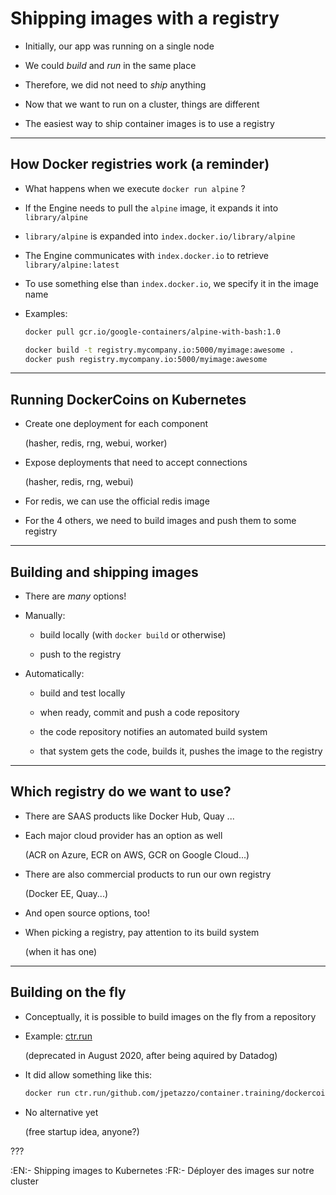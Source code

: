 # Shipping images with a registry

- Initially, our app was running on a single node

- We could *build* and *run* in the same place

- Therefore, we did not need to *ship* anything

- Now that we want to run on a cluster, things are different

- The easiest way to ship container images is to use a registry

---

## How Docker registries work (a reminder)

- What happens when we execute `docker run alpine` ?

- If the Engine needs to pull the `alpine` image, it expands it into `library/alpine`

- `library/alpine` is expanded into `index.docker.io/library/alpine`

- The Engine communicates with `index.docker.io` to retrieve `library/alpine:latest`

- To use something else than `index.docker.io`, we specify it in the image name

- Examples:
  ```bash
  docker pull gcr.io/google-containers/alpine-with-bash:1.0

  docker build -t registry.mycompany.io:5000/myimage:awesome .
  docker push registry.mycompany.io:5000/myimage:awesome
  ```

---

## Running DockerCoins on Kubernetes

- Create one deployment for each component

  (hasher, redis, rng, webui, worker)

- Expose deployments that need to accept connections

  (hasher, redis, rng, webui)

- For redis, we can use the official redis image

- For the 4 others, we need to build images and push them to some registry

---

## Building and shipping images

- There are *many* options!

- Manually:

  - build locally (with `docker build` or otherwise)

  - push to the registry

- Automatically:

  - build and test locally

  - when ready, commit and push a code repository

  - the code repository notifies an automated build system

  - that system gets the code, builds it, pushes the image to the registry

---

## Which registry do we want to use?

- There are SAAS products like Docker Hub, Quay ...

- Each major cloud provider has an option as well

  (ACR on Azure, ECR on AWS, GCR on Google Cloud...)

- There are also commercial products to run our own registry

  (Docker EE, Quay...)

- And open source options, too!

- When picking a registry, pay attention to its build system

  (when it has one)

---

## Building on the fly

- Conceptually, it is possible to build images on the fly from a repository

- Example: [ctr.run](https://ctr.run/)

  (deprecated in August 2020, after being aquired by Datadog)

- It did allow something like this:
  ```bash
  docker run ctr.run/github.com/jpetazzo/container.training/dockercoins/hasher
  ```

- No alternative yet

  (free startup idea, anyone?)

???

:EN:- Shipping images to Kubernetes
:FR:- Déployer des images sur notre cluster
